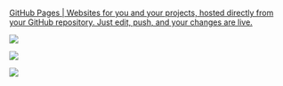 [GitHub Pages | Websites for you and your projects, hosted directly from your GitHub repository. Just edit, push, and your changes are live.](https://pages.github.com/)



![](https://i.gyazo.com/c20bf780bf47f7f360ff38f6cc0c9c6a.png)

![](https://i.gyazo.com/cd070d499ce0701cc90034368133dbf4.png)

![](https://i.gyazo.com/837817ab7ec31a37cabf0fc1458097b7.png)



